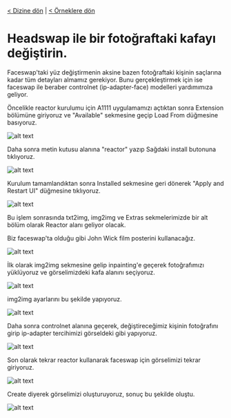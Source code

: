 <a href="/">< Dizine dön</a> | <a href="/ornekler">< Örneklere dön</a>

# Headswap ile bir fotoğraftaki kafayı değiştirin.

Faceswap'taki yüz değiştirmenin aksine bazen fotoğraftaki kişinin saçlarına kadar tüm detayları almamız gerekiyor. Bunu gerçekleştirmek için ise faceswap ile beraber controlnet (ip-adapter-face) modelleri yardımımıza geliyor.

Öncelikle reactor kurulumu için A1111 uygulamamızı açtıktan sonra Extension bölümüne giriyoruz ve "Available" sekmesine geçip Load From düğmesine basıyoruz.

![alt text](/gorseller/faceswap-1.png)

Daha sonra metin kutusu alanına "reactor" yazıp Sağdaki install butonuna tıklıyoruz.

![alt text](/gorseller/reactor-3.png)

Kurulum tamamlandıktan sonra Installed sekmesine geri dönerek "Apply and Restart UI" düğmesine tıklıyoruz.

![alt text](/gorseller/reactor-4.png)

Bu işlem sonrasında txt2img, img2img ve Extras sekmelerimizde bir alt bölüm olarak Reactor alanı geliyor olacak.

Biz faceswap'ta olduğu gibi John Wick film posterini kullanacağız.

![alt text](/gorseller/reactor-1.png)

İlk olarak img2img sekmesine gelip inpainting'e geçerek fotoğrafımızı yüklüyoruz ve görselimizdeki kafa alanını seçiyoruz.

![alt text](/gorseller/headswap-1.png)

img2img ayarlarını bu şekilde yapıyoruz.

![alt text](/gorseller/headswap-2.png)

Daha sonra controlnet alanına geçerek, değiştireceğimiz kişinin fotoğrafını girip ip-adapter tercihimizi görseldeki gibi yapıyoruz.

![alt text](/gorseller/headswap-3.png)

Son olarak tekrar reactor kullanarak faceswap için görselimizi tekrar giriyoruz.

![alt text](/gorseller/headswap-4.png)

Create diyerek görselimizi oluşturuyoruz, sonuç bu şekilde oluştu.

![alt text](/gorseller/headswap-5.png)



